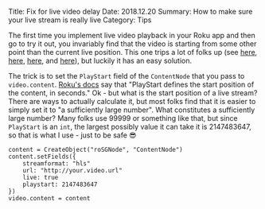 Title: Fix for live video delay
Date: 2018.12.20
Summary: How to make sure your live stream is really live
Category: Tips

The first time you implement live video playback in your Roku app and then go to try it out, you invariably find that the video is starting from some other point than the current live position. This one trips a lot of folks up (see [here][Example1], [here][Example2], [here][Example3], and [here][Example4]), but luckily it has an easy solution.

The trick is to set the `PlayStart` field of the `ContentNode` that you pass to `video.content`. [Roku's docs][PlayStart] say that "PlayStart defines the start position of the content, in seconds." Ok - but what is the start position of a live stream? There are ways to actually calculate it, but most folks find that it is easier to simply set it to "a sufficiently large number". What constitutes a sufficiently large number? Many folks use 99999 or something like that, but since `PlayStart` is an `int`, the largest possibly value it can take it is 2147483647, so that is what I use - just to be safe 😎

    content = CreateObject("roSGNode", "ContentNode")
    content.setFields({
        streamformat: "hls"
        url: "http://your.video.url"
        live: true
        playstart: 2147483647
    })
    video.content = content

[Example1]: https://forums.roku.com/viewtopic.php?t=39589
[Example2]: https://forums.roku.com/viewtopic.php?t=66558
[Example3]: https://forums.roku.com/viewtopic.php?t=37622
[Example4]: https://stackoverflow.com/questions/50021092/roku-is-playing-about-a-1-hour-delay-on-the-live-stream
[PlayStart]: https://sdkdocs.roku.com/display/sdkdoc/Content+Meta-Data
